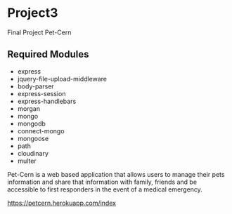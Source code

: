 # Project3
Final Project Pet-Cern

## Required Modules
- express
- jquery-file-upload-middleware
- body-parser
- express-session
- express-handlebars
- morgan
- mongo
- mongodb
- connect-mongo
- mongoose
- path
- cloudinary
- multer


Pet-Cern is a web based application that allows users to manage their pets information and share that information with family, friends and be accessible to first responders in the event of a medical emergency.  


https://petcern.herokuapp.com/index

